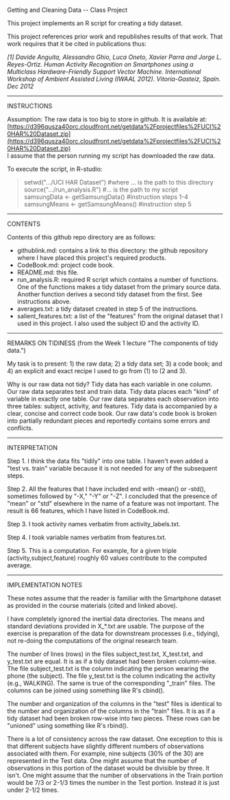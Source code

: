 Getting and Cleaning Data -- Class Project

This project implements an R script for creating a tidy dataset.

This project references prior work and republishes results of that work. That work requires that it be cited in publications thus:

*[1] Davide Anguita, Alessandro Ghio, Luca Oneto, Xavier Parra and Jorge L. Reyes-Ortiz. Human Activity Recognition on Smartphones using a Multiclass Hardware-Friendly Support Vector Machine. International Workshop of Ambient Assisted Living (IWAAL 2012). Vitoria-Gasteiz, Spain. Dec 2012*

----------

INSTRUCTIONS

Assumption: The raw data is too big to store in github. It is available at:  
[https://d396qusza40orc.cloudfront.net/getdata%2Fprojectfiles%2FUCI%20HAR%20Dataset.zip](https://d396qusza40orc.cloudfront.net/getdata%2Fprojectfiles%2FUCI%20HAR%20Dataset.zip)  
I assume that the person running my script has downloaded the raw data. 

To execute the script, in R-studio:
> setwd(".../UCI HAR Dataset") #where ... is the path to this directory  
> source(".../run_analysis.R") #... is the path to my script  
> samsungData <- getSamsungData() #instruction steps 1-4  
> samsungMeans <- getSamsungMeans() #instruction step 5

----------

CONTENTS

Contents of this github repo directory are as follows:


- githublink.md: contains a link to this directory: the github repository where I have placed this project's required products.
- CodeBook.md: project code book.
- README.md: this file.
- run_analysis.R: required R script which contains a number of functions. One of the functions makes a tidy dataset from the primary source data. Another function derives a second tidy dataset from the first. See instructions above.
- averages.txt: a tidy dataset created in step 5 of the instructions.
- salient_features.txt: a list of the "features" from the original dataset that I used in this project. I also used the subject ID and the activity ID.

----------
REMARKS ON TIDINESS (from the Week 1 lecture "The components of tidy data.")

My task is to present: 1) the raw data; 2) a tidy data set; 3) a code book; and 4) an explicit and exact recipe I used to go from (1) to (2 and 3).

Why is our raw data not tidy? Tidy data has each variable in one column. Our raw data separates test and train data. Tidy data places each "kind" of variable in exactly one table. Our raw data separates each observation into three tables: subject, activity, and features. Tidy data is accompanied by a clear, concise and correct code book. Our raw data's code book is broken into partially redundant pieces and reportedly contains some errors and conflicts.

----------

INTERPRETATION

Step 1.  I think the data fits "tidily" into one table. I haven't even added a "test vs. train" variable because it is not needed for any of the subsequent steps.

Step 2. All the features that I have included end with -mean() or -std(), sometimes followed by "-X," "-Y" or "-Z". I concluded that the presence of "mean" or "std" elsewhere in the name of a feature was not important. The result is 66 features, which I have listed in CodeBook.md.

Step 3. I took activity names verbatim from activity_labels.txt.

Step 4. I took variable names verbatim from features.txt.

Step 5. This is a computation. For example, for a given triple (activity,subject,feature) roughly 60 values contribute to the computed average. 

----------

IMPLEMENTATION NOTES

These notes assume that the reader is familiar with the Smartphone dataset as provided in the course materials (cited and linked above).

I have completely ignored the inertial data directories. The means and standard deviations provided in X_*.txt are usable. The purpose of the exercise is preparation of the data for downstream processes (i.e., tidying), not re-doing the computations of the original research team.

The number of lines (rows) in the files subject_test.txt, X_test.txt, and y_test.txt are equal. It is as if a tidy dataset had been broken column-wise. The file subject_test.txt is the column indicating the person wearing the phone (the subject). The file y_test.txt is the column indicating the activity (e.g., WALKING). The same is true of the corresponding "_train" files. The columns can be joined using something like R's cbind().

The number and organization of the columns in the "test" files is identical to the number and organization of the columns in the "train" files. It is as if a tidy dataset had been broken row-wise into two pieces. These rows can be "unioned" using something like R's rbind().

There is a lot of consistency across the raw dataset. One exception to this is that different subjects have slightly different numbers of observations associated with them. For example, nine subjects (30% of the 30) are represented in the Test data. One might assume that the number of observations in this portion of the dataset would be divisible by three. It isn't. One might assume that the number of observations in the Train portion would be 7/3 or 2-1/3 times the number in the Test portion. Instead it is just under 2-1/2 times.
